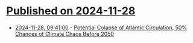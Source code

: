 # [Published on 2024-11-28](index.md)

* [2024-11-28, 09:41:00](https://soylentnews.org/article.pl?sid=24/11/27/0332243&from=rss) - [Potential Colapse of Atlantic Circulation, 50% Chances of Climate Chaos Before 2050](https://soylentnews.org/article.pl?sid=24/11/27/0332243&from=rss)
